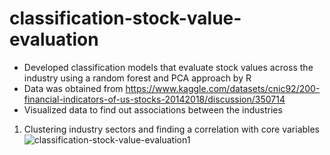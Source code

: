 # classification-stock-value-evaluation
- Developed classification models that evaluate stock values across the industry using a random forest and PCA approach by R
- Data was obtained from https://www.kaggle.com/datasets/cnic92/200-financial-indicators-of-us-stocks-20142018/discussion/350714
- Visualized data to find out associations between the industries
1. Clustering industry sectors and finding a correlation with core variables
   ![classification-stock-value-evaluation1](https://github.com/youngmin-jin/classification-stock-value-evaluation/assets/135728064/7169499c-0e4f-43b2-bba8-c3107eaef6d5)
